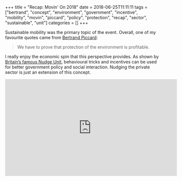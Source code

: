 +++
title = "Recap: Movin' On 2018"
date = 2018-06-25T11:11:11
tags = ["bertrand", "concept", "environment", "government", "incentive", "mobility", "movin", "piccard", "policy", "protection", "recap", "sector", "sustainable", "unit"]
categories = []
+++


Sustainable mobility was the primary topic of the event. Overall, one of my favourite quotes came from [Bertrand Piccard](https://en.wikipedia.org/wiki/Bertrand_Piccard):

> We have to prove that protection of the environment is profitable.

<!--more-->

I really enjoy the economic spin that this perspective provides. As shown by [Britain’s famous Nudge Unit](http://freakonomics.com/podcast/big-returns-thinking-small/), behavioural tricks and incentives can be used for better government policy and social interaction. Nudging the private sector is just an extension of this concept.

<iframe width="560" height="315" src="https://www.youtube.com/embed/1AfcIKZa9E8" frameborder="0" allow="autoplay; encrypted-media" allowfullscreen></iframe>
